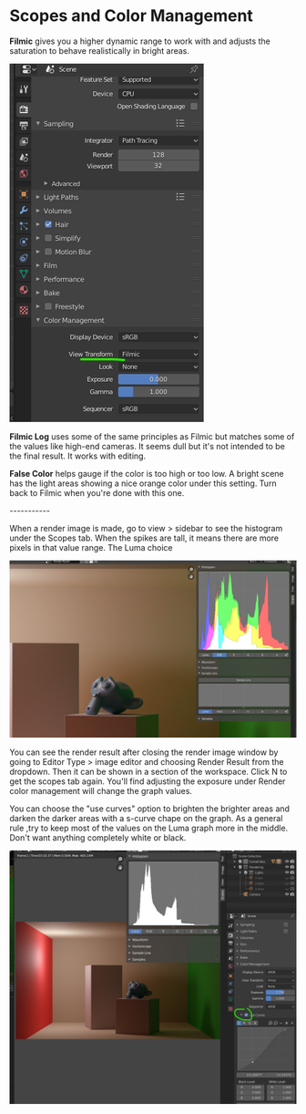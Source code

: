 # Scopes and Color Management

**Filmic** gives you a higher dynamic range to work with and adjusts the saturation to behave realistically in bright areas.

![](<../../../.gitbook/assets/image (142) (1) (1).png>)

**Filmic Log** uses some of the same principles as Filmic but matches some of the values like high-end cameras. It seems dull but it's not intended to be the final result. It works with editing.

**False Color** helps gauge if the color is too high or too low. A bright scene has the light areas showing a nice orange color under this setting. Turn back to Filmic when you're done with this one.

\-----------

When a render image is made, go to view > sidebar to see the histogram under the Scopes tab. When the spikes are tall, it means there are more pixels in that value range. The Luma choice&#x20;

![](<../../../.gitbook/assets/image (137) (1).png>)

You can see the render result after closing the render image window by going to Editor Type > image editor and choosing Render Result from the dropdown. Then it can be shown in a section of the workspace. Click N to get the scopes tab again. You'll find adjusting the exposure under Render  color management will change the graph values.

You can choose the "use curves" option to brighten the brighter areas and darken the darker areas with a s-curve chape on the graph. As a general rule ,try to keep most of the values on the Luma graph more in the middle. Don't want anything completely white or black.

![](<../../../.gitbook/assets/image (143) (1) (1) (1) (1) (1).png>)

